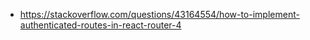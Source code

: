 * https://stackoverflow.com/questions/43164554/how-to-implement-authenticated-routes-in-react-router-4
